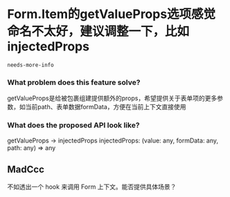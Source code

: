 # Form.Item的getValueProps选项感觉命名不太好，建议调整一下，比如injectedProps

`needs-more-info`

### What problem does this feature solve?

getValueProps是给被包裹组建提供额外的props，希望提供关于表单项的更多参数，如当前path、表单数据formData，方便在当前上下文直接使用

### What does the proposed API look like?

getValueProps -> injectedProps
injectedProps: (value: any, formData: any, path: any) => any

<!-- generated by ant-design-issue-helper. DO NOT REMOVE -->

## MadCcc

不如透出一个 hook 来调用 Form 上下文。能否提供具体场景？
